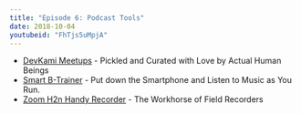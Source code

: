 ```yaml
---
title: "Episode 6: Podcast Tools"
date: 2018-10-04
youtubeid: "FhTjs5uMpjA"
---
```


* [DevKami Meetups](https://devkami.com/page/meetups/) - Pickled and Curated with Love by Actual Human Beings
* [Smart B-Trainer](http://smartsports.sony.net/b-trainer/product/1G/US/en/index.html) - Put down the Smartphone and Listen to Music as You Run.
* [Zoom H2n Handy Recorder](https://www.zoom-na.com/products/field-video-recording/field-recording/zoom-h2n-handy-recorder) - The Workhorse of Field Recorders
<!--more-->
